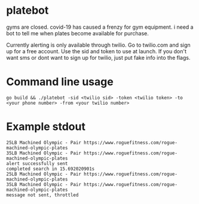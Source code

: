# platebot
gyms are closed. covid-19 has caused a frenzy for gym equipment. i need a bot to tell me when plates become available for purchase.

Currently alerting is only available through twilio. Go to twilio.com and sign up for a free account. Use the sid and token to use at launch. If you don't want sms or dont want to sign up for twilio, just put fake info into the flags. 

# Command line usage

```
go build && ./platebot -sid <twilio sid> -token <twilio token> -to <your phone number> -from <your twilio number>
```

# Example stdout

```
25LB Machined Olympic - Pair https://www.roguefitness.com/rogue-machined-olympic-plates
35LB Machined Olympic - Pair https://www.roguefitness.com/rogue-machined-olympic-plates
alert successfully sent
completed search in 15.692020901s
25LB Machined Olympic - Pair https://www.roguefitness.com/rogue-machined-olympic-plates
35LB Machined Olympic - Pair https://www.roguefitness.com/rogue-machined-olympic-plates
message not sent, throttled
```
